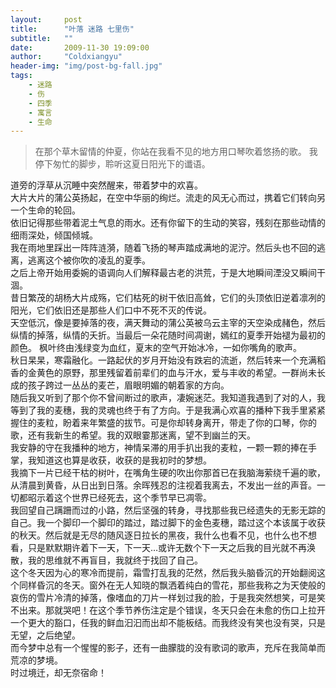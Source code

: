 ```yaml
---
layout:     post
title:      "叶落 迷路 七里伤"
subtitle:   ""
date:       2009-11-30 19:09:00
author:     "Coldxiangyu"
header-img: "img/post-bg-fall.jpg"
tags:
    - 迷路
    - 伤
    - 四季
    - 寓言
    - 生命
---
```

>在那个草木留情的仲夏，你站在我看不见的地方用口琴吹着悠扬的歌。
>我停下匆忙的脚步，聆听这夏日阳光下的谶语。

道旁的浮草从沉睡中突然醒来，带着梦中的欢喜。  
大片大片的蒲公英扬起，在空中华丽的绚烂。流走的风无心而过，携着它们转向另一个生命的轮回。  
依旧记得那些带着泥土气息的雨水。还有你留下的生动的笑容，残刻在那些动情的细雨深处，倾国倾城。  
我在雨地里踩出一阵阵涟漪，随着飞扬的琴声踏成满地的泥泞。然后头也不回的逃离，逃离这个被你吹的凌乱的夏季。  
之后上帝开始用委婉的语调向人们解释最古老的洪荒，于是大地瞬间湮没又瞬间干涸。  
昔日繁茂的胡杨大片成殇，它们枯死的树干依旧高耸，它们的头顶依旧逆着凛冽的阳光，它们依旧还是那些人们口中不死不灭的传说。  
天空低沉，像是要掉落的夜，满天舞动的蒲公英被乌云主宰的天空染成赭色，然后纵情的掉落，纵情的夭折。当最后一朵花随时间凋谢，嫣红的夏季开始褪为最初的颜色。
枫叶终由浅绿变为血红，夏末的空气开始冰冷，一如你嘴角的歌声。  
秋日杲杲，寒霜融化。一路起伏的岁月开始没有跌宕的流逝，然后转来一个充满稻香的金黄色的原野，那里残留着前辈们的血与汗水，爱与丰收的希望。一群尚未长成的孩子跨过一丛丛的麦芒，眉眼明媚的朝着家的方向。  
随后我又听到了那个你不曾间断过的歌声，凄婉迷茫。我知道我遇到了对的人，我等到了我的麦穗，我的灵魂也终于有了方向。于是我满心欢喜的播种下我手里紧紧握住的麦粒，盼着来年繁盛的拔节。可是你却转身离开，带走了你的口琴，你的歌，还有我新生的希望。我的双眼霎那迷离，望不到幽兰的天。  
我安静的守在我播种的地方，神情呆滞的用手扒出我的麦粒，一颗一颗的捧在手掌，我知道这也算是收获，收获的是我初时的梦想。  
我摘下一片已经干枯的树叶，在嘴角生硬的吹出你那首已在我脑海萦绕千遍的歌，从清晨到黄昏，从日出到日落。余晖残忍的注视着我离去，不发出一丝的声音。一切都昭示着这个世界已经死去，这个季节早已凋零。  
我回望自己蹒跚而过的小路，然后坚强的转身，寻找那些我已经遗失的无影无踪的自己。我一个脚印一个脚印的踏过，踏过脚下的金色麦穗，踏过这个本该属于收获的秋天。然后就是无尽的随风逐日拉长的黑夜，我什么也看不见，也什么也不想看，只是默默期许着下一天，下一天…或许无数个下一天之后我的目光就不再涣散，我的思维就不再盲目，我就终于找回了自己。  
这个冬天因为心的寒冷而提前，霜雪打乱我的茫然，然后我头脑昏沉的开始翻阅这个同样昏沉的冬天。窗外在无人知晓的飘洒着纯白的雪花，那些我称之为天使般的哀伤的雪片冷清的掉落，像嗜血的刀片一样划过我的脸，于是我突然想笑，可是笑不出来。那就哭吧！在这个季节养伤注定是个错误，冬天只会在未愈的伤口上拉开一个更大的豁口，任我的鲜血汩汩而出却不能板结。而我终没有笑也没有哭，只是无望，之后绝望。  
而今梦中总有一个惺惺的影子，还有一曲朦胧的没有歌词的歌声，充斥在我简单而荒凉的梦境。  
时过境迁，却无奈宿命！  
